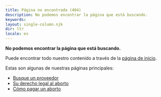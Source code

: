 ```yaml
---
title: Página no encontrada (404)
description: No podemos encontrar la página que está buscando.
keywords:
layout: single-column.njk
dir: ltr
locale: es
---
```

**No podemos encontrar la página que está buscando.**

Puede encontrar todo nuestro contenido a través de la [página de inicio](/es/).

Estas son algunas de nuestras páginas principales:

- [Busque un proveedor](/es/find-a-provider)
- [Su derecho legal al aborto](/es/your-rights/your-privacy/)
- [Cómo pagar un aborto](/es/getting-an-abortion/how-to-pay-for-an-abortion/)
